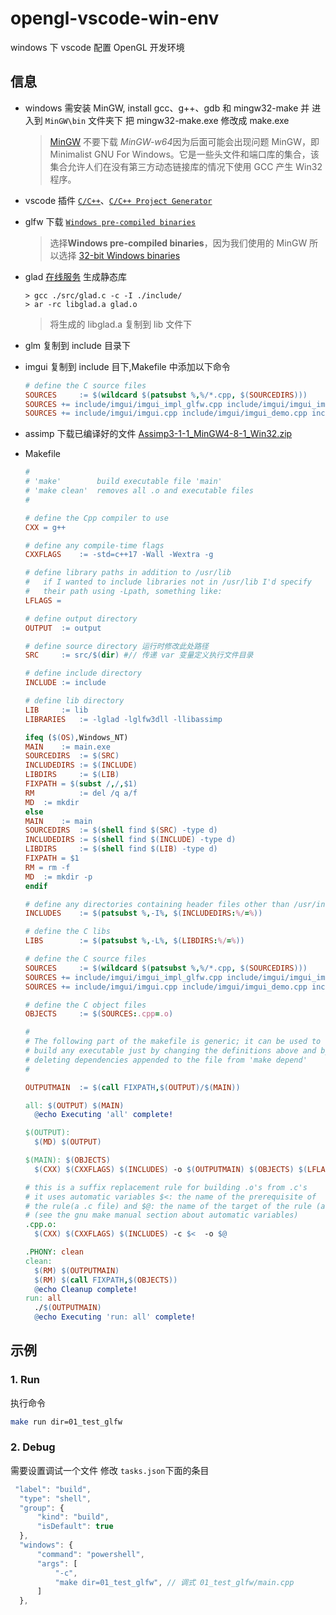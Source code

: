 # opengl-vscode-win-env

windows 下 vscode 配置 OpenGL 开发环境

## 信息

-   windows 需安装 MinGW, install gcc、g++、gdb 和 mingw32-make 并 进入到 `MinGW\bin` 文件夹下 把 mingw32-make.exe 修改成 make.exe

    > [MinGW](https://sourceforge.net/projects/mingw/) 不要下载 *MinGW-w64*因为后面可能会出现问题
    > MinGW，即 Minimalist GNU For Windows。它是一些头文件和端口库的集合，该集合允许人们在没有第三方动态链接库的情况下使用 GCC 产生 Win32 程序。

-   vscode 插件 [`C/C++`](https://marketplace.visualstudio.com/items?itemName=ms-vscode.cpptools)、[`C/C++ Project Generator`](https://marketplace.visualstudio.com/items?itemName=danielpinto8zz6.c-cpp-project-generator)

-   glfw 下载 [`Windows pre-compiled binaries`](https://www.glfw.org/download.html)

    > 选择**Windows pre-compiled binaries**，因为我们使用的 MinGW 所以选择 [32-bit Windows binaries](https://github.com/glfw/glfw/releases/download/3.3.4/glfw-3.3.4.bin.WIN32.zip)

-   glad [在线服务](https://glad.dav1d.de/) 生成静态库
    ```
    > gcc ./src/glad.c -c -I ./include/
    > ar -rc libglad.a glad.o
    ```
    > 将生成的 libglad.a 复制到 lib 文件下
-   glm 复制到 include 目录下

-   imgui 复制到 include 目下,Makefile 中添加以下命令
    ```mk
    # define the C source files
    SOURCES		:= $(wildcard $(patsubst %,%/*.cpp, $(SOURCEDIRS)))
    SOURCES	+= include/imgui/imgui_impl_glfw.cpp include/imgui/imgui_impl_opengl3.cpp
    SOURCES	+= include/imgui/imgui.cpp include/imgui/imgui_demo.cpp include/imgui/imgui_draw.cpp include/imgui/imgui_widgets.cpp
    ```
-   assimp 下载已编译好的文件 [Assimp3-1-1_MinGW4-8-1_Win32.zip](https://www.mediafire.com/file/jjiv41rv8euy3dt/Assimp3-1-1_MinGW4-8-1_Win32.zip/file)

-   Makefile

    ```mk
    #
    # 'make'        build executable file 'main'
    # 'make clean'  removes all .o and executable files
    #

    # define the Cpp compiler to use
    CXX = g++

    # define any compile-time flags
    CXXFLAGS	:= -std=c++17 -Wall -Wextra -g

    # define library paths in addition to /usr/lib
    #   if I wanted to include libraries not in /usr/lib I'd specify
    #   their path using -Lpath, something like:
    LFLAGS =

    # define output directory
    OUTPUT	:= output

    # define source directory 运行时修改此处路径
    SRC		:= src/$(dir) #// 传递 var 变量定义执行文件目录

    # define include directory
    INCLUDE	:= include

    # define lib directory
    LIB		:= lib
    LIBRARIES	:= -lglad -lglfw3dll -llibassimp

    ifeq ($(OS),Windows_NT)
    MAIN	:= main.exe
    SOURCEDIRS	:= $(SRC)
    INCLUDEDIRS	:= $(INCLUDE)
    LIBDIRS		:= $(LIB)
    FIXPATH = $(subst /,/,$1)
    RM			:= del /q a/f
    MD	:= mkdir
    else
    MAIN	:= main
    SOURCEDIRS	:= $(shell find $(SRC) -type d)
    INCLUDEDIRS	:= $(shell find $(INCLUDE) -type d)
    LIBDIRS		:= $(shell find $(LIB) -type d)
    FIXPATH = $1
    RM = rm -f
    MD	:= mkdir -p
    endif

    # define any directories containing header files other than /usr/include
    INCLUDES	:= $(patsubst %,-I%, $(INCLUDEDIRS:%/=%))

    # define the C libs
    LIBS		:= $(patsubst %,-L%, $(LIBDIRS:%/=%))

    # define the C source files
    SOURCES		:= $(wildcard $(patsubst %,%/*.cpp, $(SOURCEDIRS)))
    SOURCES	+= include/imgui/imgui_impl_glfw.cpp include/imgui/imgui_impl_opengl3.cpp
    SOURCES	+= include/imgui/imgui.cpp include/imgui/imgui_demo.cpp include/imgui/imgui_draw.cpp include/imgui/imgui_widgets.cpp

    # define the C object files
    OBJECTS		:= $(SOURCES:.cpp=.o)

    #
    # The following part of the makefile is generic; it can be used to
    # build any executable just by changing the definitions above and by
    # deleting dependencies appended to the file from 'make depend'
    #

    OUTPUTMAIN	:= $(call FIXPATH,$(OUTPUT)/$(MAIN))

    all: $(OUTPUT) $(MAIN)
      @echo Executing 'all' complete!

    $(OUTPUT):
      $(MD) $(OUTPUT)

    $(MAIN): $(OBJECTS)
      $(CXX) $(CXXFLAGS) $(INCLUDES) -o $(OUTPUTMAIN) $(OBJECTS) $(LFLAGS) $(LIBS) $(LIBRARIES)

    # this is a suffix replacement rule for building .o's from .c's
    # it uses automatic variables $<: the name of the prerequisite of
    # the rule(a .c file) and $@: the name of the target of the rule (a .o file)
    # (see the gnu make manual section about automatic variables)
    .cpp.o:
      $(CXX) $(CXXFLAGS) $(INCLUDES) -c $<  -o $@

    .PHONY: clean
    clean:
      $(RM) $(OUTPUTMAIN)
      $(RM) $(call FIXPATH,$(OBJECTS))
      @echo Cleanup complete!
    run: all
      ./$(OUTPUTMAIN)
      @echo Executing 'run: all' complete!
    ```

## 示例

### 1. Run

执行命令

```Bash
make run dir=01_test_glfw
```

### 2. Debug

需要设置调试一个文件 修改 `tasks.json`下面的条目

```js
 "label": "build",
  "type": "shell",
  "group": {
      "kind": "build",
      "isDefault": true
  },
  "windows": {
      "command": "powershell",
      "args": [
          "-c",
          "make dir=01_test_glfw", // 调式 01_test_glfw/main.cpp
      ]
  },
```
